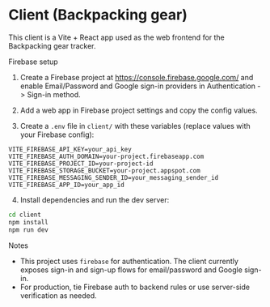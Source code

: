 # Client (Backpacking gear)

This client is a Vite + React app used as the web frontend for the Backpacking gear tracker.

Firebase setup

1. Create a Firebase project at https://console.firebase.google.com/ and enable Email/Password and Google sign-in providers in Authentication -> Sign-in method.

2. Add a web app in Firebase project settings and copy the config values.

3. Create a `.env` file in `client/` with these variables (replace values with your Firebase config):

```
VITE_FIREBASE_API_KEY=your_api_key
VITE_FIREBASE_AUTH_DOMAIN=your-project.firebaseapp.com
VITE_FIREBASE_PROJECT_ID=your-project-id
VITE_FIREBASE_STORAGE_BUCKET=your-project.appspot.com
VITE_FIREBASE_MESSAGING_SENDER_ID=your_messaging_sender_id
VITE_FIREBASE_APP_ID=your_app_id
```

4. Install dependencies and run the dev server:

```bash
cd client
npm install
npm run dev
```

Notes

- This project uses `firebase` for authentication. The client currently exposes sign-in and sign-up flows for email/password and Google sign-in.
- For production, tie Firebase auth to backend rules or use server-side verification as needed.
